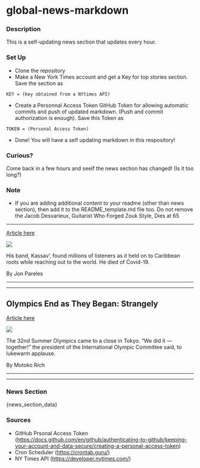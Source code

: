 # global-news-markdown

### Description 
This is a self-updating news section that updates every hour.

### Set Up 
* Clone the repository
* Make a New York Times account and get a Key for top stories section. Save the section as 
 ```
 KEY = (key obtained from a NYtimes API)
 ```
*  Create a Personnal Access Token GitHub Token for allowing automatic commits and push of updated markdown. (Push and commit authorization is enough). Save this Token as 
```
TOKEN = (Personal Access Token)
```
* Done! You will have a self updating markdown in this respository!

### Curious?
Come back in a few hours and seeif the news section has changed! (Is it too long?)

### Note
* If you are adding additional content to your readme (other than news section), then add it to the README_template.md file too. Do not remove the Jacob Desvarieux, Guitarist Who Forged Zouk Style, Dies at 65
-------------------------------------------------------------

[Article here](https://www.nytimes.com/2021/08/08/arts/music/jacob-desvarieux-dead.html)

[![](https://static01.nyt.com/images/2021/08/08/us/08desvarieux/08desvarieux-superJumbo.jpg)](https://www.nytimes.com/2021/08/08/arts/music/jacob-desvarieux-dead.html)

His band, Kassav’, found millions of listeners as it held on to Caribbean roots while reaching out to the world. He died of Covid-19.

By Jon Pareles

* * *

* * *

Olympics End as They Began: Strangely
-------------------------------------

[Article here](https://www.nytimes.com/2021/08/08/sports/olympics/tokyo-olympics-closing-ceremony.html)

[![](https://static01.nyt.com/images/2021/08/08/sports/08japan-olympics-closing-1/08japan-olympics-closing-1-superJumbo-v2.jpg)](https://www.nytimes.com/2021/08/08/sports/olympics/tokyo-olympics-closing-ceremony.html)

The 32nd Summer Olympics came to a close in Tokyo. “We did it — together!” the president of the International Olympic Committee said, to lukewarm applause.

By Motoko Rich

* * *

* * *

### News Section 
{news_section_data}


### Sources 
* GitHub Prsonal Access Token (https://docs.github.com/en/github/authenticating-to-github/keeping-your-account-and-data-secure/creating-a-personal-access-token)
* Cron Scheduler (https://crontab.guru/)
* NY Times API (https://developer.nytimes.com/)
